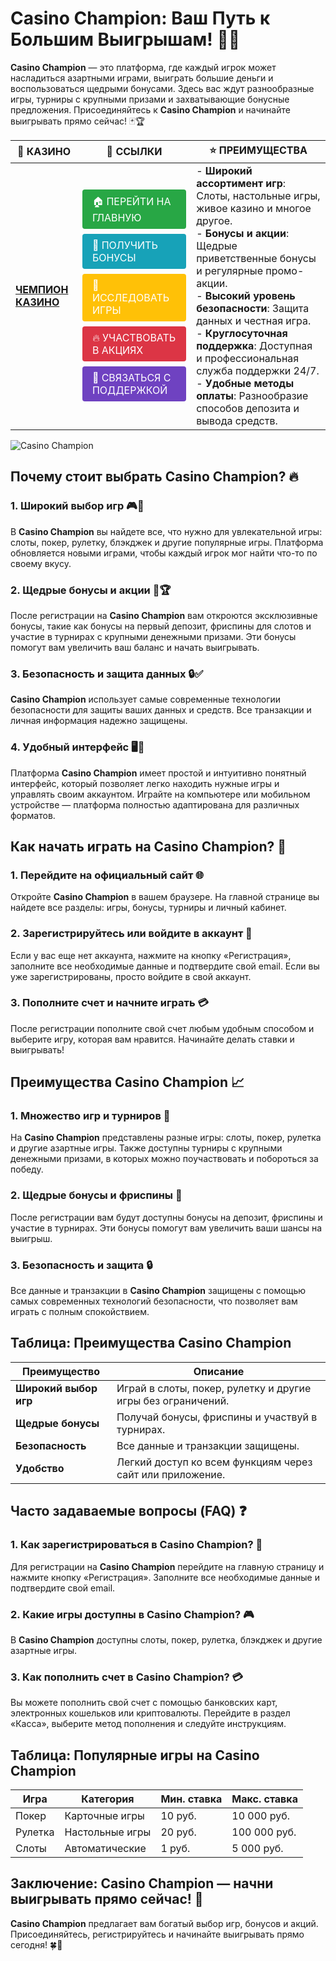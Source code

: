 # **Casino Champion: Ваш Путь к Большим Выигрышам!** 🎰💸

**Casino Champion** — это платформа, где каждый игрок может насладиться азартными играми, выиграть большие деньги и воспользоваться щедрыми бонусами. Здесь вас ждут разнообразные игры, турниры с крупными призами и захватывающие бонусные предложения. Присоединяйтесь к **Casino Champion** и начинайте выигрывать прямо сейчас! 🃏🏆

| 🎰 **КАЗИНО**                              | 🔗 **ССЫЛКИ**                                                                                                                                                                                                 | ⭐ **ПРЕИМУЩЕСТВА**                                                                                     |
|--------------------------------------------|-------------------------------------------------------------------------------------------------------------------------------------------------------------------------------------------------------------|--------------------------------------------------------------------------------------------------------|
| **[ЧЕМПИОН КАЗИНО](https://temon-gter.cfd/go/lRq?p80412p304504pcc44t17455)** | <a href="https://temon-gter.cfd/go/lRq?p80412p304504pcc44t17455" style="display: inline-block; padding: 8px 16px; margin: 4px 0; background-color: #28a745; color: white; text-decoration: none; border-radius: 4px;">🏠 ПЕРЕЙТИ НА ГЛАВНУЮ</a><br> <a href="https://temon-gter.cfd/go/lRq?p80412p304504pcc44t17455" style="display: inline-block; padding: 8px 16px; margin: 4px 0; background-color: #17a2b8; color: white; text-decoration: none; border-radius: 4px;">🎁 ПОЛУЧИТЬ БОНУСЫ</a><br> <a href="https://temon-gter.cfd/go/lRq?p80412p304504pcc44t17455" style="display: inline-block; padding: 8px 16px; margin: 4px 0; background-color: #ffc107; color: white; text-decoration: none; border-radius: 4px;">🎲 ИССЛЕДОВАТЬ ИГРЫ</a><br> <a href="https://temon-gter.cfd/go/lRq?p80412p304504pcc44t17455" style="display: inline-block; padding: 8px 16px; margin: 4px 0; background-color: #dc3545; color: white; text-decoration: none; border-radius: 4px;">🔥 УЧАСТВОВАТЬ В АКЦИЯХ</a><br> <a href="https://temon-gter.cfd/go/lRq?p80412p304504pcc44t17455" style="display: inline-block; padding: 8px 16px; margin: 4px 0; background-color: #6f42c1; color: white; text-decoration: none; border-radius: 4px;">💬 СВЯЗАТЬСЯ С ПОДДЕРЖКОЙ</a> | - **Широкий ассортимент игр**: Слоты, настольные игры, живое казино и многое другое.<br>- **Бонусы и акции**: Щедрые приветственные бонусы и регулярные промо-акции.<br>- **Высокий уровень безопасности**: Защита данных и честная игра.<br>- **Круглосуточная поддержка**: Доступная и профессиональная служба поддержки 24/7.<br>- **Удобные методы оплаты**: Разнообразие способов депозита и вывода средств. |

![Casino Champion](https://sun9-31.userapi.com/impg/EIec6EVmALCyBhCTbcVPbRvesUXjcvwDdQQWhw/kGqDq3jXdV0.jpg?size=1024x435&quality=95&sign=a2477679cbc744f5be7528654025123b&c_uniq_tag=ryznTnKeSP0f07A1Xqo9QdQyNFMb5J_7WC-T7YP5ogI&type=album)

## Почему стоит выбрать **Casino Champion**? 🔥

### 1. **Широкий выбор игр** 🎮💸

В **Casino Champion** вы найдете все, что нужно для увлекательной игры: слоты, покер, рулетку, блэкджек и другие популярные игры. Платформа обновляется новыми играми, чтобы каждый игрок мог найти что-то по своему вкусу.

### 2. **Щедрые бонусы и акции** 🎁🏆

После регистрации на **Casino Champion** вам откроются эксклюзивные бонусы, такие как бонусы на первый депозит, фриспины для слотов и участие в турнирах с крупными денежными призами. Эти бонусы помогут вам увеличить ваш баланс и начать выигрывать.

### 3. **Безопасность и защита данных** 🔒✅

**Casino Champion** использует самые современные технологии безопасности для защиты ваших данных и средств. Все транзакции и личная информация надежно защищены.

### 4. **Удобный интерфейс** 🖥️📱

Платформа **Casino Champion** имеет простой и интуитивно понятный интерфейс, который позволяет легко находить нужные игры и управлять своим аккаунтом. Играйте на компьютере или мобильном устройстве — платформа полностью адаптирована для различных форматов.

## Как начать играть на **Casino Champion**? 🏁

### 1. **Перейдите на официальный сайт** 🌐

Откройте **Casino Champion** в вашем браузере. На главной странице вы найдете все разделы: игры, бонусы, турниры и личный кабинет.

### 2. **Зарегистрируйтесь или войдите в аккаунт** 📝

Если у вас еще нет аккаунта, нажмите на кнопку «Регистрация», заполните все необходимые данные и подтвердите свой email. Если вы уже зарегистрированы, просто войдите в свой аккаунт.

### 3. **Пополните счет и начните играть** 💳

После регистрации пополните свой счет любым удобным способом и выберите игру, которая вам нравится. Начинайте делать ставки и выигрывать!

## Преимущества **Casino Champion** 📈

### 1. **Множество игр и турниров** 🎰

На **Casino Champion** представлены разные игры: слоты, покер, рулетка и другие азартные игры. Также доступны турниры с крупными денежными призами, в которых можно поучаствовать и побороться за победу.

### 2. **Щедрые бонусы и фриспины** 🎁

После регистрации вам будут доступны бонусы на депозит, фриспины и участие в турнирах. Эти бонусы помогут вам увеличить ваши шансы на выигрыш.

### 3. **Безопасность и защита** 🔒

Все данные и транзакции в **Casino Champion** защищены с помощью самых современных технологий безопасности, что позволяет вам играть с полным спокойствием.

## Таблица: Преимущества **Casino Champion**

| Преимущество               | Описание                                       |
|----------------------------|------------------------------------------------|
| **Широкий выбор игр**      | Играй в слоты, покер, рулетку и другие игры без ограничений. |
| **Щедрые бонусы**          | Получай бонусы, фриспины и участвуй в турнирах. |
| **Безопасность**           | Все данные и транзакции защищены.              |
| **Удобство**               | Легкий доступ ко всем функциям через сайт или приложение. |

## Часто задаваемые вопросы (FAQ) ❓

### **1. Как зарегистрироваться в **Casino Champion**?** 📝

Для регистрации на **Casino Champion** перейдите на главную страницу и нажмите кнопку «Регистрация». Заполните все необходимые данные и подтвердите свой email.

### **2. Какие игры доступны в **Casino Champion**?** 🎮

В **Casino Champion** доступны слоты, покер, рулетка, блэкджек и другие азартные игры.

### **3. Как пополнить счет в **Casino Champion**?** 💳

Вы можете пополнить свой счет с помощью банковских карт, электронных кошельков или криптовалюты. Перейдите в раздел «Касса», выберите метод пополнения и следуйте инструкциям.

## Таблица: Популярные игры на **Casino Champion**

| Игра                | Категория        | Мин. ставка | Макс. ставка |
|---------------------|------------------|-------------|--------------|
| Покер               | Карточные игры   | 10 руб.     | 10 000 руб.  |
| Рулетка             | Настольные игры  | 20 руб.     | 100 000 руб. |
| Слоты               | Автоматические   | 1 руб.      | 5 000 руб.   |

## Заключение: **Casino Champion** — начни выигрывать прямо сейчас! 🎉

**Casino Champion** предлагает вам богатый выбор игр, бонусов и акций. Присоединяйтесь, регистрируйтесь и начинайте выигрывать прямо сегодня! 🍀🎰


